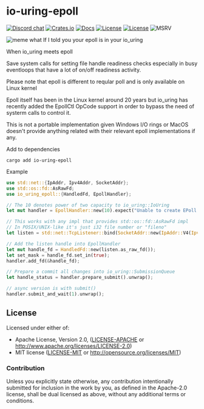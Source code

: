 # io-uring-epoll

[![Discord chat][discord-badge]][discord-url]
[![Crates.io](https://img.shields.io/crates/v/io-uring-epoll.svg)](https://crates.io/crates/io-uring-epoll)
[![Docs](https://docs.rs/io-uring-epoll/badge.svg)](https://docs.rs/io-uring-epoll)
[![License](https://img.shields.io/badge/License-Apache%202.0-blue.svg)](https://opensource.org/licenses/Apache-2.0)
[![License](https://img.shields.io/badge/License-MIT-yellow.svg)](https://opensource.org/licenses/MIT)
![MSRV](https://img.shields.io/badge/MSRV-1.70.0-blue)

![meme what If I told you your epoll is in your io_uring](https://cdn.jsdelivr.net/gh/yaws-rs/io_uring-utils@main/io-uring-epoll/assets/meme_epoll_io_uring.jpg)

When io_uring meets epoll

Save system calls for setting file handle readiness checks especially in busy
eventloops that have a lot of on/off readiness activity.

Please note that epoll is different to reqular poll and is only available on
Linux kernel

Epoll itself has been in the Linux kernel around 20 years but io_uring has
recently added the EpollCtl OpCode support in order to bypass the need of
systerm calls to control it.

This is not a portable implementation given Windows I/O rings or MacOS doesn't
provide anything related with their relevant epoll implementations if any.

Add to dependencies
```ignore
cargo add io-uring-epoll
```

Example
```rust
use std::net::{IpAddr, Ipv4Addr, SocketAddr};
use std::os::fd::AsRawFd;
use io_uring_epoll::{HandledFd, EpollHandler};

// The 10 denotes power of two capacity to io_uring::IoUring
let mut handler = EpollHandler::new(10).expect("Unable to create EPoll Handler");

// This works with any impl that provides std::os::fd::AsRawFd impl
// In POSIX/UNIX-like it's just i32 file number or "fileno"
let listen = std::net::TcpListener::bind(SocketAddr::new(IpAddr::V4(Ipv4Addr::new(127, 0, 0, 1)), 0)).unwrap();

// Add the listen handle into EpollHandler
let mut handle_fd = HandledFd::new(listen.as_raw_fd());
let set_mask = handle_fd.set_in(true);
handler.add_fd(&handle_fd);

// Prepare a commit all changes into io_uring::SubmissionQueue
let handle_status = handler.prepare_submit().unwrap();

// async version is with submit()
handler.submit_and_wait(1).unwrap();

```

## License

Licensed under either of:

 * Apache License, Version 2.0, ([LICENSE-APACHE](LICENSE-APACHE) or http://www.apache.org/licenses/LICENSE-2.0)
 * MIT license ([LICENSE-MIT](LICENSE-MIT) or http://opensource.org/licenses/MIT)

### Contribution

Unless you explicitly state otherwise, any contribution intentionally submitted for inclusion in the work by you, as defined in the Apache-2.0 license, shall be dual licensed as above, without any additional terms or conditions.

[discord-badge]: https://img.shields.io/discord/934761553952141402.svg?logo=discord
[discord-url]: https://discord.gg/rXVsmzhaZa